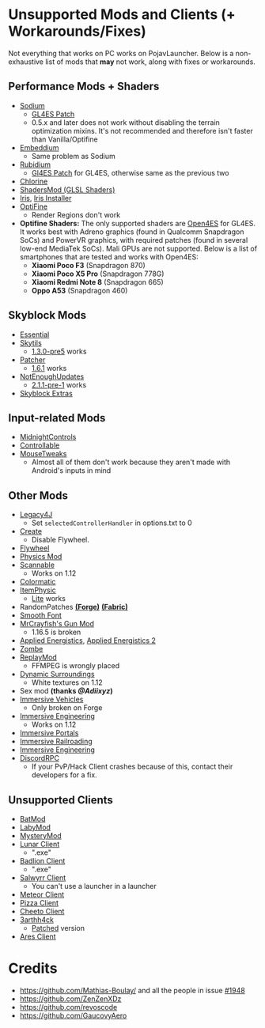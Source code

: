# Unsupported Mods and Clients (+ Workarounds/Fixes)
Not everything that works on PC works on PojavLauncher. Below is a non-exhaustive list of mods that **may** not work, along with fixes or workarounds.

## Performance Mods + Shaders
- [Sodium](https://modrinth.com/mod/sodium)
	- [GL4ES Patch](https://www.mediafire.com/folder/n004fh6pxuxk8/Sodium_1.17%2B)
	- 0.5.x and later does not work without disabling the terrain optimization mixins. It's not recommended and therefore isn't faster than Vanilla/Optifine
- [Embeddium](https://modrinth.com/mod/embeddium)
	- Same problem as Sodium
- [Rubidium](https://www.curseforge.com/minecraft/mc-mods/rubidium/files) 
	- [Gl4ES Patch](https://www.mediafire.com/folder/jcyrf8l0osn4m/Rubidium_1.17%2B) for GL4ES, otherwise same as the previous two
- [Chlorine](https://www.curseforge.com/minecraft/mc-mods/chlorine)
- [ShadersMod (GLSL Shaders)](https://www.minecraftforum.net/forums/mapping-and-modding-java-edition/minecraft-mods/1286604-shaders-mod-updated-by-karyonix)
- [Iris](https://www.curseforge.com/minecraft/mc-mods/irisshaders), [Iris Installer](https://irisshaders.net/download)
- [OptiFine](https://optifine.net/home)
	- Render Regions don't work
- **Optifine Shaders:** The only supported shaders are [Open4ES](https://www.mediafire.com/folder/cp87zpb3ichj7/Open4ES) for GL4ES. It works best with Adreno graphics (found in Qualcomm Snapdragon SoCs) and PowerVR graphics, with required patches (found in several low-end MediaTek SoCs). Mali GPUs are not supported. Below is a list of smartphones that are tested and works with Open4ES:
	- **Xiaomi Poco F3** (Snapdragon 870)
	- **Xiaomi Poco X5 Pro** (Snapdragon 778G)
	- **Xiaomi Redmi Note 8** (Snapdragon 665)
	- **Oppo A53** (Snapdragon 460)

## Skyblock Mods
- [Essential](https://essential.gg/)
- [Skytils](https://github.com/Skytils/SkytilsMod) 
	- [1.3.0-pre5](https://github.com/Skytils/SkytilsMod/releases/download/v1.3.0-pre5/Skytils-1.3.0-pre5.jar) works
- [Patcher](https://github.com/Sk1erLLC/Patcher) 
	- [1.6.1](https://www.mediafire.com/file/7a3gubce278k338/Patcher-1.6.1_1.8.9.jar/file) works
- [NotEnoughUpdates](https://github.com/Moulberry/NotEnoughUpdates/releases) 
	- [2.1.1-pre-1](https://www.mediafire.com/file/u0l09df4riulu2w/NotEnoughUpdates-2.1.1-pre-1.jar/file) works
- [Skyblock Extras](https://sbewebsite.appspot.com/)

## Input-related Mods
- [MidnightControls](https://github.com/TeamMidnightDust/MidnightControls/releases)
- [Controllable](https://www.curseforge.com/minecraft/mc-mods/controllable)
- [MouseTweaks](https://www.curseforge.com/minecraft/mc-mods/mouse-tweaks)
	- Almost all of them don't work because they aren't made with Android's inputs in mind

## Other Mods
- [Legacy4J](https://modrinth.com/mod/legacy4j)
	- Set `selectedControllerHandler` in options.txt to 0
- [Create](https://www.curseforge.com/minecraft/mc-mods/create)
	- Disable Flywheel.
- [Flywheel](https://www.curseforge.com/minecraft/mc-mods/flywheel)
- [Physics Mod](https://www.curseforge.com/minecraft/mc-mods/physics-mod)
- [Scannable](https://www.curseforge.com/minecraft/mc-mods/scannable) 
	- Works on 1.12
- [Colormatic](https://www.curseforge.com/minecraft/mc-mods/colormatic)
- [ItemPhysic](https://www.curseforge.com/minecraft/mc-mods/itemphysic)
	- [Lite](https://www.curseforge.com/minecraft/mc-mods/itemphysic-lite) works
- RandomPatches [**(Forge)**](https://www.curseforge.com/minecraft/mc-mods/randompatches-forge) [**(Fabric)**](https://www.curseforge.com/minecraft/mc-mods/randompatches-fabric)
- [Smooth Font](https://www.curseforge.com/minecraft/mc-mods/smooth-font)
- [MrCrayfish's Gun Mod](https://www.curseforge.com/minecraft/mc-mods/mrcrayfishs-gun-mod)
	- 1.16.5 is broken
- [Applied Energistics](https://mcarchive.net/mods/applied-energistics?gvsn=), [Applied Energistics 2](https://www.curseforge.com/minecraft/mc-mods/applied-energistics-2)
- [Zombe](https://forum.feed-the-beast.com/threads/zombe-mod-for-ftb-1-4-7.18012/)
- [ReplayMod](https://www.replaymod.com/) 
	- FFMPEG is wrongly placed
- [Dynamic Surroundings](https://www.curseforge.com/minecraft/mc-mods/dynamic-surroundings) 
	- White textures on 1.12
- Sex mod **(thanks *@Adiixyz*)** 
- [Immersive Vehicles](https://www.curseforge.com/minecraft/mc-mods/minecraft-transport-simulator)
	- Only broken on Forge
- [Immersive Engineering](https://www.curseforge.com/minecraft/mc-mods/immersive-engineering) 
	- Works on 1.12
- [Immersive Portals](https://www.curseforge.com/minecraft/mc-mods/immersive-portals-mod)
- [Immersive Railroading](https://www.curseforge.com/minecraft/mc-mods/immersive-railroading)
- [Immersive Engineering](https://www.curseforge.com/minecraft/mc-mods/immersive-engineering)
- [DiscordRPC](https://www.curseforge.com/minecraft/mc-mods/discordrpc) 
	- If your PvP/Hack Client crashes because of this, contact their developers for a fix.

## Unsupported Clients

- [BatMod](https://batmod.com/)
- [LabyMod](https://www.labymod.net/en)
- [MysteryMod](https://mysterymod.net/)
- [Lunar Client](https://www.lunarclient.com/) 
	- ".exe"
- [Badlion Client](https://client.badlion.net/) 
	- ".exe"
- [Salwyrr Client](https://www.salwyrr.com/) 
	- You can't use a launcher in a launcher
- [Meteor Client](https://meteorclient.com/)
- [Pizza Client](https://qolhub.kieruken.dev/) 
- [Cheeto Client](https://qolhub.kieruken.dev/)
- [3arthh4ck](https://github.com/3arthqu4ke/3arthh4ck) 
	- [Patched](https://www.mediafire.com/file/n7ey56j5aued7r0/3arthh4ck-1.8.7-release.jar/file) version
- [Ares Client](https://www.aresclient.com/)
# Credits

- https://github.com/Mathias-Boulay/ and all the people in issue [#1948](https://github.com/PojavLauncherTeam/PojavLauncher/issues/1948)
- https://github.com/ZenZenXDz
- https://github.com/revoscode
- https://github.com/GaucovyAero
